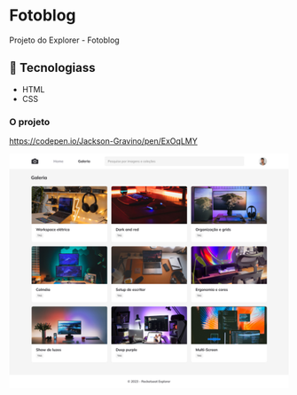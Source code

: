 # Fotoblog

Projeto do Explorer - Fotoblog

## 🚀 Tecnologiass

- HTML
- CSS

### O projeto

https://codepen.io/Jackson-Gravino/pen/ExOqLMY

<img src="images/projeto.jpg" />
